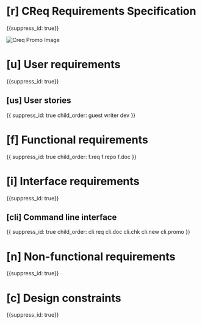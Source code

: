 # [r] CReq Requirements Specification
{{suppress_id: true}}

![Creq Promo Image](assets/promo.png)

# [u] User requirements
{{suppress_id: true}}

## [us] User stories
{{
suppress_id: true
child_order: guest writer dev
}}

# [f] Functional requirements
{{
suppress_id: true
child_order: f.req f.repo f.doc
}}

# [i] Interface requirements
{{suppress_id: true}}

## [cli] Command line interface
{{
suppress_id: true
child_order: cli.req cli.doc cli.chk cli.new cli.promo
}}

# [n] Non-functional requirements
{{suppress_id: true}}

# [c] Design constraints
{{suppress_id: true}}
